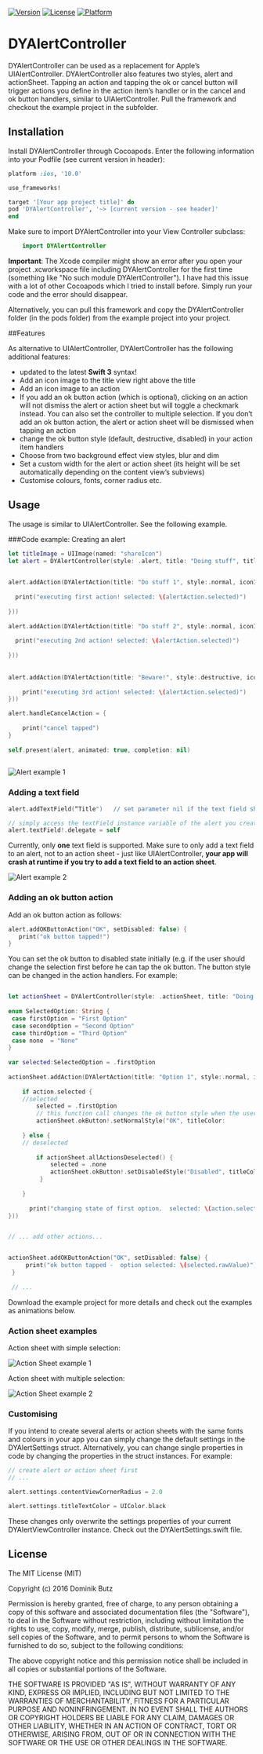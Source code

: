 [![Version](https://img.shields.io/cocoapods/v/DYAlertController.svg)](http://cocoadocs.org/docsets/DYAlertController)
[![License](https://img.shields.io/cocoapods/l/DYAlertController.svg)](http://cocoadocs.org/docsets/DYAlertController)
[![Platform](https://img.shields.io/cocoapods/p/DYAlertController.svg)](http://cocoadocs.org/docsets/DYAlertController)


# DYAlertController

DYAlertController can be used as a replacement for Apple’s UIAlertController. DYAlertController also features two styles, alert and actionSheet. Tapping an action and tapping the ok or cancel button will trigger actions you define in the action item’s handler or in the cancel and ok button handlers, similar to UIAlertController.
Pull the framework and checkout the example project in the subfolder. 


## Installation


Install DYAlertController through Cocoapods. Enter the following information into your Podfile (see current version in header):

```Ruby
platform :ios, '10.0'

use_frameworks!

target '[Your app project title]' do
pod 'DYAlertController', '~> [current version - see header]'
end

```
Make sure to import DYAlertController into your View Controller subclass:

```Swift
	import DYAlertController
```
**Important**: The Xcode compiler might show an error after you open your project .xcworkspace file including DYAlertController for the first time (something like "No such module DYAlertController"). I have had this issue with a lot of other Cocoapods which I tried to install before. Simply run your code and the error should disappear. 

Alternatively, you can pull this framework and copy the DYAlertController folder (in the pods folder) from the example project into your project.

 

##Features

As alternative to UIAlertController, DYAlertController has the following additional features:

* updated to the latest **Swift 3** syntax!
* Add an icon image to the title view right above the title
* Add an icon image to an action
* If you add an ok button action (which is optional), clicking on an action will not dismiss the alert or action sheet but will toggle a checkmark instead. You can also set the controller to multiple selection. If you don’t add an ok button action, the alert or action sheet will be dismissed when tapping an action
* change the ok button style (default, destructive, disabled) in your action item handlers
* Choose from two background effect view styles, blur and dim
* Set a custom width for the alert or action sheet (its height will be set automatically depending on the content view’s subviews)
* Customise colours, fonts, corner radius etc.



## Usage

The usage is similar to UIAlertController. See the following example.


###Code example: Creating an alert

```Swift
let titleImage = UIImage(named: "shareIcon")
let alert = DYAlertController(style: .alert, title: "Doing stuff", titleIconImage: titleImage, message:"Select one option", cancelButtonTitle: "Cancel", multipleSelection: false, customFrameWidth:200, backgroundEffect: DYAlertController.EffectViewMode.blur)

    
alert.addAction(DYAlertAction(title: "Do stuff 1", style:.normal, iconImage: nil, setSelected:false, handler: { (alertAction) -> Void in
    
  print("executing first action! selected: \(alertAction.selected)")
                
}))
    
alert.addAction(DYAlertAction(title: "Do stuff 2", style:.normal, iconImage: nil, setSelected:false, handler: { (alertAction) -> Void in
    
  print("executing 2nd action! selected: \(alertAction.selected)")
    
}))
    
    
alert.addAction(DYAlertAction(title: "Beware!", style:.destructive, iconImage: nil, setSelected:true, handler: { (alertAction) -> Void in
 
    print("executing 3rd action! selected: \(alertAction.selected)")
}))

alert.handleCancelAction = {
    
    print("cancel tapped")
}
    
self.present(alert, animated: true, completion: nil)
    


```

![Alert example 1](https://github.com/DominikButz/DYAlertController/blob/master/gitResources/AlertExample1.gif "Alert example 1")




### Adding a text field
```Swift
alert.addTextField(“Title")   // set parameter nil if the text field should be empty

// simply access the textField instance variable of the alert you created. e.g.:
alert.textField!.delegate = self
```

Currently, only **one** text field is supported. 
Make sure to only add a text field to an alert, not to an action sheet - just like UIAlertController, **your app will crash at runtime if you try to add a text field to an action sheet**.

![Alert example 2](https://github.com/DominikButz/DYAlertController/blob/master/gitResources/AlertExample2.gif "Alert example 2")

### Adding an ok button action

Add an ok button action as follows:

```Swift
alert.addOKButtonAction("OK", setDisabled: false) { 
   print("ok button tapped!")
}
```
You can set the ok button to disabled state initially (e.g. if the user should change the selection first before he can tap the ok button. 
The button style can be changed in the action handlers. For example:

```Swift

let actionSheet = DYAlertController(style: .actionSheet, title: "Doing stuff", titleIconImage: nil, message:"Select one option", cancelButtonTitle: "Cancel", multipleSelection: false, customFrameWidth:nil, backgroundEffect:.dim)
    
enum SelectedOption: String {
 case firstOption = "First Option"
 case secondOption = "Second Option"
 case thirdOption = "Third Option"
 case none  = "None"
}
  
var selected:SelectedOption = .firstOption
            
actionSheet.addAction(DYAlertAction(title: "Option 1", style:.normal, iconImage: UIImage(named: "eyeIcon"), setSelected:true, handler: { (action) -> Void in
    
	if action.selected {
	//selected
		selected = .firstOption
		// this function call changes the ok button style when the user selects this action: 
		actionSheet.okButton!.setNormalStyle("OK", titleColor: 			actionSheet.settings.okButtonTintColorDefault)
	
	} else {
	// deselected
	     
		if actionSheet.allActionsDeselected() {
		    selected = .none
		    actionSheet.okButton!.setDisabledStyle("Disabled", titleColor: 			actionSheet.settings.okButtonTintColorDisabled)
		 }
	                    
	}
	                
	  print("changing state of first option.  selected: \(action.selected)")
}))


// ... add other actions...


actionSheet.addOKButtonAction("OK", setDisabled: false) { 
     print("ok button tapped -  option selected: \(selected.rawValue)")
 }
            
 // ...

```
Download the example project for more details and check out the examples as animations below. 

### Action sheet examples

Action sheet with simple selection:

![Action Sheet example 1](https://github.com/DominikButz/DYAlertController/blob/master/gitResources/ActionSheetExample1.gif "ActionSheet example 1")


Action sheet with multiple selection:

![Action Sheet example 2](https://github.com/DominikButz/DYAlertController/blob/master/gitResources/ActionSheetExample2.gif "ActionSheet example 2")

### Customising
If you intend to create several alerts or action sheets with the same fonts and colours in your app you can simply change the default settings in the DYAlertSettings struct. Alternatively, you can change single properties in code by changing the properties in the struct instances. For example:

```Swift
// create alert or action sheet first
// ... 

alert.settings.contentViewCornerRadius = 2.0

alert.settings.titleTextColor = UIColor.black

```

These changes only overwrite the settings properties of your current DYAlertViewController instance. Check out the DYAlertSettings.swift file. 

## License

The MIT License (MIT)

Copyright (c) 2016 Dominik Butz

Permission is hereby granted, free of charge, to any person obtaining a copy
of this software and associated documentation files (the "Software"), to deal
in the Software without restriction, including without limitation the rights
to use, copy, modify, merge, publish, distribute, sublicense, and/or sell
copies of the Software, and to permit persons to whom the Software is
furnished to do so, subject to the following conditions:

The above copyright notice and this permission notice shall be included in all
copies or substantial portions of the Software.

THE SOFTWARE IS PROVIDED "AS IS", WITHOUT WARRANTY OF ANY KIND, EXPRESS OR
IMPLIED, INCLUDING BUT NOT LIMITED TO THE WARRANTIES OF MERCHANTABILITY,
FITNESS FOR A PARTICULAR PURPOSE AND NONINFRINGEMENT. IN NO EVENT SHALL THE
AUTHORS OR COPYRIGHT HOLDERS BE LIABLE FOR ANY CLAIM, DAMAGES OR OTHER
LIABILITY, WHETHER IN AN ACTION OF CONTRACT, TORT OR OTHERWISE, ARISING FROM,
OUT OF OR IN CONNECTION WITH THE SOFTWARE OR THE USE OR OTHER DEALINGS IN THE
SOFTWARE.

